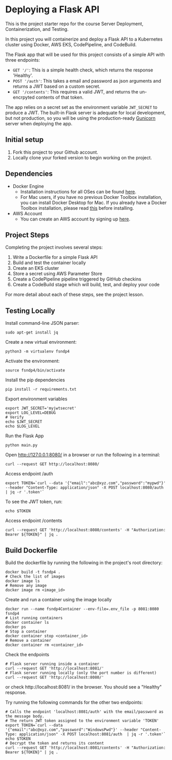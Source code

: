 # Deploying a Flask API

This is the project starter repo for the course Server Deployment, Containerization, and Testing.

In this project you will containerize and deploy a Flask API to a Kubernetes cluster using Docker, AWS EKS, CodePipeline, and CodeBuild.

The Flask app that will be used for this project consists of a simple API with three endpoints:

- `GET '/'`: This is a simple health check, which returns the response 'Healthy'. 
- `POST '/auth'`: This takes a email and password as json arguments and returns a JWT based on a custom secret.
- `GET '/contents'`: This requires a valid JWT, and returns the un-encrpyted contents of that token. 

The app relies on a secret set as the environment variable `JWT_SECRET` to produce a JWT. The built-in Flask server is adequate for local development, but not production, so you will be using the production-ready [Gunicorn](https://gunicorn.org/) server when deploying the app.

## Initial setup
1. Fork this project to your Github account.
2. Locally clone your forked version to begin working on the project.

## Dependencies

- Docker Engine
    - Installation instructions for all OSes can be found [here](https://docs.docker.com/install/).
    - For Mac users, if you have no previous Docker Toolbox installation, you can install Docker Desktop for Mac. If you already have a Docker Toolbox installation, please read [this](https://docs.docker.com/docker-for-mac/docker-toolbox/) before installing.
 - AWS Account
     - You can create an AWS account by signing up [here](https://aws.amazon.com/#).
     
## Project Steps

Completing the project involves several steps:

1. Write a Dockerfile for a simple Flask API
2. Build and test the container locally
3. Create an EKS cluster
4. Store a secret using AWS Parameter Store
5. Create a CodePipeline pipeline triggered by GitHub checkins
6. Create a CodeBuild stage which will build, test, and deploy your code

For more detail about each of these steps, see the project lesson.

## Testing Locally

Install command-line JSON parser:
```
sudo apt-get install jq
```

Create a new virtual environment:
```
python3 -m virtualenv fsndp4
```

Activate the environment:
```
source fsndp4/bin/activate
```

Install the pip dependencies
```
pip install -r requirements.txt
```

Export environment variables
```
export JWT_SECRET='myjwtsecret'
export LOG_LEVEL=DEBUG
# Verify
echo $JWT_SECRET
echo $LOG_LEVEL
```

Run the Flask App
```
python main.py
```

Open http://127.0.0.1:8080/ in a browser or run the following in a terminal:
```
curl --request GET http://localhost:8080/
```

Access endpoint /auth
```
export TOKEN=`curl --data '{"email":"abc@xyz.com","password":"mypwd"}' --header "Content-Type: application/json" -X POST localhost:8080/auth  | jq -r '.token'`
```

To see the JWT token, run:
```
echo $TOKEN
```

Access endpoint /contents
```
curl --request GET 'http://localhost:8080/contents' -H "Authorization: Bearer ${TOKEN}" | jq .
```

## Build Dockerfile

Build the dockerfile by running the following in the project's root directory:
```
docker build -t fsndp4 .
# Check the list of images
docker image ls
# Remove any image
docker image rm <image_id>
```

Create and run a container using the image locally
```
docker run --name fsndp4Container --env-file=.env_file -p 8081:8080 fsndp4
# List running containers
docker container ls
docker ps
# Stop a container
docker container stop <container_id>
# Remove a container
docker container rm <container_id>
```

Check the endpoints
```
# Flask server running inside a container
curl --request GET 'http://localhost:8081/'
# Flask server running locally (only the port number is different)
curl --request GET 'http://localhost:8080/'
```
or check http://localhost:8081/ in the browser. You should see a "Healthy" response.

Try running the following commands for the other two endpoints:
```
# Calls the endpoint 'localhost:8081/auth' with the email/password as the message body. 
# The return JWT token assigned to the environment variable 'TOKEN' 
export TOKEN=`curl --data '{"email":"abc@xyz.com","password":"WindowsPwd"}' --header "Content-Type: application/json" -X POST localhost:8081/auth  | jq -r '.token'`
echo $TOKEN
# Decrypt the token and returns its content
curl --request GET 'http://localhost:8081/contents' -H "Authorization: Bearer ${TOKEN}" | jq .
```